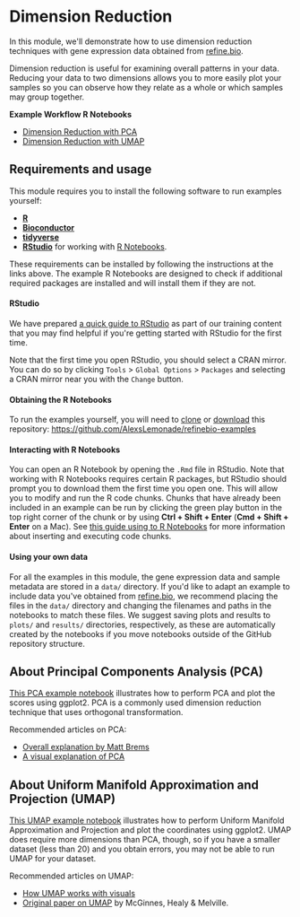# Dimension Reduction

In this module, we'll demonstrate how to use dimension reduction techniques with
gene expression data obtained from [refine.bio](https://www.refine.bio/).

Dimension reduction is useful for examining overall patterns in your data.
Reducing your data to two dimensions allows you to more easily plot your samples
so you can observe how they relate as a whole or which samples may group
together.

**Example Workflow R Notebooks**

* [Dimension Reduction with PCA](https://alexslemonade.github.io/refinebio-examples/dimension-reduction/pca_example.nb.html)
* [Dimension Reduction with UMAP](https://alexslemonade.github.io/refinebio-examples/dimension-reduction/umap_example.nb.html)

## Requirements and usage

This module requires you to install the following software to run examples yourself:

* [**R**](https://cran.r-project.org/)
* [**Bioconductor**](https://bioconductor.org/install/)
* [**tidyverse**](https://www.tidyverse.org/)
* [**RStudio**](https://www.rstudio.com/products/RStudio/) for working with [R Notebooks](https://bookdown.org/yihui/rmarkdown/notebook.html).

These requirements can be installed by following the instructions at the links above.
The example R Notebooks are designed to check if additional required packages are installed and will install them if they are not.

#### RStudio

We have prepared [a quick guide to RStudio](https://github.com/AlexsLemonade/training-modules/blob/master/intro_to_R_tidyverse/00-rstudio_guide.md) as part of our training content that you may find helpful if you're getting started with RStudio for the first time.

Note that the first time you open RStudio, you should select a CRAN mirror.
You can do so by clicking `Tools` > `Global Options` > `Packages` and selecting a CRAN mirror near you with the `Change` button.

#### Obtaining the R Notebooks

To run the examples yourself, you will need to [clone](https://help.github.com/articles/cloning-a-repository/) or [download](https://stackoverflow.com/a/6466993) this repository: https://github.com/AlexsLemonade/refinebio-examples

#### Interacting with R Notebooks

You can open an R Notebook by opening the `.Rmd` file in RStudio.
Note that working with R Notebooks requires certain R packages, but RStudio should prompt you to download them the first time you open one.
This will allow you to modify and run the R code chunks.
Chunks that have already been included in an example can be run by clicking the green play button in the top right corner of the chunk or by using **Ctrl + Shift + Enter** (**Cmd + Shift + Enter** on a Mac).
See [this guide using to R Notebooks](https://bookdown.org/yihui/rmarkdown/notebook.html#using-notebooks) for more information about inserting and executing code chunks.

#### Using your own data

For all the examples in this module, the gene expression data and sample metadata are stored in a `data/` directory.
If you'd like to adapt an example to include data you've obtained from [refine.bio](https://www.refine.bio/), we recommend placing the files in the `data/` directory and changing the filenames and paths in the notebooks to match these files.
We suggest saving plots and results to `plots/` and `results/` directories, respectively, as these are automatically created by the notebooks if you move notebooks outside of the GitHub repository structure.

## About Principal Components Analysis (PCA)

[This PCA example notebook](./pca_example.nb.html) illustrates how to perform PCA and plot the scores using ggplot2.
PCA is a commonly used dimension reduction technique that uses orthogonal
transformation.  

Recommended articles on PCA:   
- [Overall explanation by Matt Brems](https://towardsdatascience.com/a-one-stop-shop-for-principal-component-analysis-5582fb7e0a9c)  
- [A visual explanation of PCA](http://setosa.io/ev/principal-component-analysis/)  

## About Uniform Manifold Approximation and Projection (UMAP)

[This UMAP example notebook](./umap_example.nb.html) illustrates how to perform Uniform Manifold Approximation and
Projection and plot the coordinates using ggplot2.
UMAP does require more dimensions than PCA, though, so if you have a smaller
dataset (less than 20) and you obtain errors, you may not be able to run UMAP
for your dataset.

Recommended articles on UMAP:   
- [How UMAP works with visuals](https://umap-learn.readthedocs.io/en/latest/how_umap_works.html)  
- [Original paper on UMAP](https://arxiv.org/abs/1802.03426) by McGinnes, Healy & Melville.  
